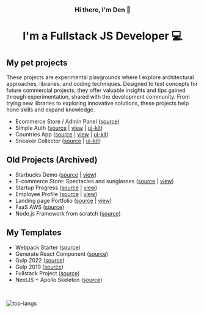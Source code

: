 <div align="center">

<h3>Hi there, I'm <strong>Den 👋</strong></h3>

<h1>I'm a Fullstack JS Developer 💻</h1>
</div>

## My pet projects

These projects are experimental playgrounds where I explore architectural approaches, libraries, and coding techniques. Designed to test concepts for future commercial projects, they offer valuable insights and tips gained through experimentation, shared with the development community. From trying new libraries to exploring innovative solutions, these projects help hone skills and expand knowledge.

- Ecommerce Store / Admin Panel ([source](https://github.com/themse/ecommerce-store))
- Simple Auth ([source](https://github.com/themse/simple-auth) | [view](https://simple-auth-smoky.vercel.app) | [ui-kit](https://simple-auth-storybook.vercel.app))
- Countries App ([source](https://github.com/themse/countries-app) | [view](https://countries-app-test.vercel.app/) | [ui-kit](https://countries-app-sb.vercel.app/))
- Sneaker Collector ([source](https://github.com/themse/sncollection) | [ui-kit](https://sncollection-sb.vercel.app))

## Old Projects (Archived)

- Starbucks Demo ([source](https://github.com/themse/starbucks-demo) | [view](https://sb-demo.vercel.app/))
- E-commerce Store: Spectacles and sunglasses ([source](https://github.com/themse/spectacles-sunglasses) | [view](https://spectacles-sunglasses.vercel.app/))
- Startup Progress ([source](https://github.com/themse/startup-progress-frontend) | [view](https://startup-progress-frontend.vercel.app/))
- Employee Profile ([source](https://github.com/themse/pp-employee-profile) | [view](https://pp-employee-profile.vercel.app/))
- Landing page Portfolio ([source](https://github.com/themse/pp-landing-page-portfolio) | [view](https://pp-landing-page-portfolio.vercel.app/))
- FaaS AWS ([source](https://github.com/themse/pp-faas-aws))
- Node.js Framework from scratch ([source](https://github.com/themse/pp-node-framework))

## My Templates

- Webpack Starter ([source](https://github.com/themse/tpl-webpack-starter))
- Generate React Component ([source](https://github.com/themse/tpl-grc))
- Gulp 2022 ([source](https://github.com/themse/tpl-gulp-2022))
- Gulp 2019 ([source](https://github.com/themse/tpl-gulp-2019))
- Fullstack Project ([source](https://github.com/themse/tpl-fullstack-nextjs-apollo))
- NextJS + Apollo Skeleton ([source](https://github.com/themse/tpl-nextjs-apollo))
<br /> 

![top-langs](https://github-readme-stats.vercel.app/api/top-langs/?username=themse&theme=blue-green)
